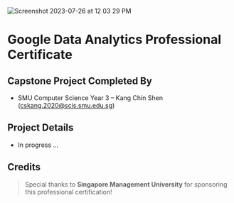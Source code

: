 ![Screenshot 2023-07-26 at 12 03 29 PM](https://github.com/cskang0121/google-data-analytics-professional-certification-2023-capstone-project/assets/79074359/b403a890-6d66-45c5-bf66-d4f23e42ec13)

# Google Data Analytics Professional Certificate

## Capstone Project Completed By 
* SMU Computer Science Year 3 – Kang Chin Shen (cskang.2020@scis.smu.edu.sg)

## Project Details
* In progress ...

## Credits 
> Special thanks to **Singapore Management University** for sponsoring this professional certification!
